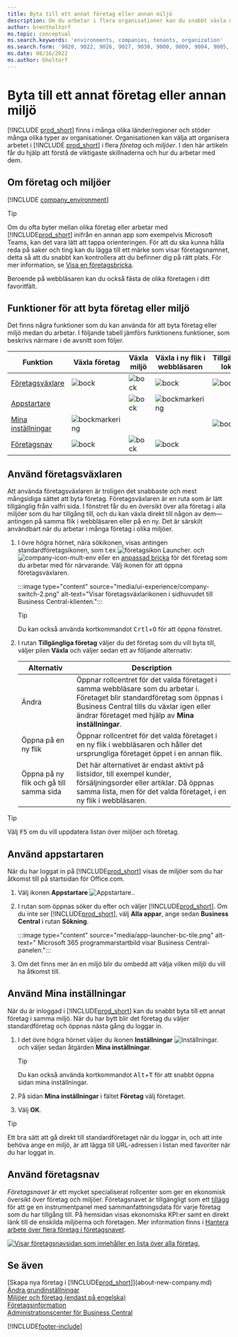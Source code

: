 ```yaml
---
title: Byta till ett annat företag eller annan miljö
description: Om du arbetar i flera organisationer kan du snabbt växla mellan olika miljöer och företag.
author: brentholtorf
ms.topic: conceptual
ms.search.keywords: 'environments, companies, tenants, organization'
ms.search.form: '9020, 9022, 9026, 9027, 9030, 9000, 9009, 9004, 9005, 9024, 9006, 9007, 9010, 9016, 9017'
ms.date: 08/16/2022
ms.author: bholtorf
---
```


# Byta till ett annat företag eller annan miljö

[!INCLUDE [prod_short](includes/prod_short.md)] finns i många olika länder/regioner och stöder många olika typer av organisationer. Organisationen kan välja att organisera arbetet i [!INCLUDE [prod_short](includes/prod_short.md)] i flera *företag* och *miljöer*. I den här artikeln får du hjälp att förstå de viktigaste skillnaderna och hur du arbetar med dem.

## Om företag och miljöer

[!INCLUDE [company_environment](includes/company_environment.md)]

> [!TIP]
> Om du ofta byter mellan olika företag eller arbetar med [!INCLUDE[prod_short](includes/prod_short.md)] inifrån en annan app som exempelvis Microsoft Teams, kan det vara lätt att tappa orienteringen. För att du ska kunna hålla reda på saker och ting kan du lägga till ett märke som visar företagsnamnet, detta så att du snabbt kan kontrollera att du befinner dig på rätt plats. För mer information, se [Visa en företagsbricka](admin-company-information.md#badge).
> 
> Beroende på webbläsaren kan du också fästa de olika företagen i ditt favoritfält.  

<!--
[!INCLUDE [about-ui-learn](includes/about-ui-learn.md)]-->

## Funktioner för att byta företag eller miljö

Det finns några funktioner som du kan använda för att byta företag eller miljö medan du arbetar. I följande tabell jämförs funktionens funktioner, som beskrivs närmare i de avsnitt som följer.

|Funktion|Växla företag|Växla miljö|Växla i ny flik i webbläsaren| Tillgänglig lokalt|
|-------|--------------|------------------|-------------------------|----------------------|
|[Företagsväxlare](#use-the-company-switcher)|![bock](media/check.png "kontroll")|![bock](media/check.png "kontroll")|![bock](media/check.png "kontroll")|![bock](media/check.png "kontroll")|
|[Appstartare](#use-the-app-launcher)||![bock](media/check.png "kontroll")|![bockmarkering](media/check.png "kontroll")||
|[Mina inställningar](#use-my-settings)|![bockmarkering](media/check.png "kontroll")|||![bock](media/check.png "kontroll")|
|[Företagsnav](#use-company-hub)|![bock](media/check.png "kontroll")|![bock](media/check.png "kontroll")|![bock](media/check.png "kontroll")||

## Använd företagsväxlaren

Att använda företagsväxlaren är troligen det snabbaste och mest mångsidiga sättet att byta företag. Företagsväxlaren är en ruta som är lätt tillgänglig från valfri sida. I fönstret får du en översikt över alla företag i alla miljöer som du har tillgång till, och du kan växla direkt till någon av dem&mdash;antingen på samma flik i webbläsaren eller på en ny. Det är särskilt användbart när du arbetar i många företag i olika miljöer.

1. I övre högra hörnet, nära sökikonen, visas antingen standardföretagsikonen, som t.ex ![företagsikon Launcher.](media/ui-experience/company-icon.png "Visar företagsväxlingsikonen som används när det finns en enda miljö") och ![company-icon-mult-env](media/ui-experience/company-icon-multi-env.png "Visar företagsväxlingsikonen som används när det finns flera miljöer") eller en [anpassad bricka](admin-company-information.md#badge) för det företag som du arbetar med för närvarande. Välj ikonen för att öppna företagsväxlaren.

   :::image type="content" source="media/ui-experience/company-switch-2.png" alt-text="Visar företagsväxlarikonen i sidhuvudet till Business Central-klienten.":::  

   > [!TIP]
   > Du kan också använda kortkommandot <kbd>Crtl</kbd>+<kbd>O</kbd> för att öppna fönstret.
2. I rutan **Tillgängliga företag** väljer du det företag som du vill byta till, väljer pilen **Växla** och väljer sedan ett av följande alternativ:

   |Alternativ|Description|
   |------|-----------|
   |Ändra|Öppnar rollcentret för det valda företaget i samma webbläsare som du arbetar i. Företaget blir standardföretag som öppnas i Business Central tills du växlar igen eller ändrar företaget med hjälp av **Mina inställningar**. |
   |Öppna på en ny flik|Öppnar rollcentret för det valda företaget i en ny flik i webbläsaren och håller det ursprungliga företaget öppet i en annan flik.|
   |Öppna på ny flik och gå till samma sida|Det här alternativet är endast aktivt på listsidor, till exempel kunder, försäljningsorder eller artiklar. Då öppnas samma lista, men för det valda företaget, i en ny flik i webbläsaren. |

> [!TIP]
> Välj <kbd>F5</kbd> om du vill uppdatera listan över miljöer och företag.

## Använd appstartaren

När du har loggat in på [!INCLUDE[prod_short](includes/prod_short.md)] visas de miljöer som du har åtkomst till på startsidan för Office.com.  

1. Välj ikonen **Appstartare** ![Appstartare.](media/app-launcher-icon.png "Programmarstartbild ger till gång till fler funktioner").
2. I rutan som öppnas söker du efter och väljer [!INCLUDE[prod_short](includes/prod_short.md)]. Om du inte ser [!INCLUDE[prod_short](includes/prod_short.md)], välj **Alla appar**, ange sedan **Business Central** i rutan **Sökning**.

   :::image type="content" source="media/app-launcher-bc-tile.png" alt-text=" Microsoft 365 programmarstartbild visar Business Central-panelen.":::  

3. Om det finns mer än en miljö blir du ombedd att välja vilken miljö du vill ha åtkomst till.

<!--
The following image shows tiles for accessing production and sandbox environments on the Dynamics 365 Home page.

:::image type="content" source="media/app-picker-environments.png" alt-text="The Dynamics 365 Home page showing production and sandbox environments.":::
-->
## Använd Mina inställningar

När du är inloggad i [!INCLUDE[prod_short](includes/prod_short.md)] kan du snabbt byta till ett annat företag i samma miljö. När du har bytt blir det företag du väljer standardföretag och öppnas nästa gång du loggar in.

1. I det övre högra hörnet väljer du ikonen **Inställningar** ![Inställningar.](media/ui-experience/settings_icon_small.png "Inställningsikon för rollcenter") och väljer sedan åtgärden **Mina inställningar**.

    > [!TIP]
    > Du kan också använda kortkommandot <kbd>Alt</kbd>+<kbd>T</kbd> för att snabbt öppna sidan mina inställningar.

2. På sidan **Mina inställningar** i fältet **Företag** välj företaget.  
3. Välj **OK**.

> [!TIP]
> Ett bra sätt att gå direkt till standardföretaget när du loggar in, och att inte behöva ange en miljö, är att lägga till URL-adressen i listan med favoriter när du har loggat in.

## Använd företagsnav

*Företagsnavet* är ett mycket specialiserat rollcenter som ger en ekonomisk översikt över företag och miljöer. Företagsnavet är tillgängligt som ett [tillägg](ui-extensions-company-hub.md) för att ge en instrumentpanel med sammanfattningsdata för varje företag som du har tillgång till. På hemsidan visas ekonomiska KPI:er samt en direkt länk till de enskilda miljöerna och företagen. Mer information finns i [Hantera arbete över flera företag i företagsnavet](company-hub.md).

[![Visar företagsnavsidan som innehåller en lista över alla företag.](media/company-hub.png)](media/company-hub.png#lightbox)  

## Se även

[Skapa nya företag i [!INCLUDE[prod_short](includes/prod_short.md)]](about-new-company.md)  
[Ändra grundinställningar](ui-change-basic-settings.md)  
[Miljöer och företag (endast på engelska)](/dynamics365/business-central/dev-itpro/administration/tenant-environment-topology)  
[Företagsinformation](admin-company-information.md)  
[Administrationscenter för Business Central](/dynamics365/business-central/dev-itpro/administration/tenant-admin-center)  

[!INCLUDE[footer-include](includes/footer-banner.md)]

